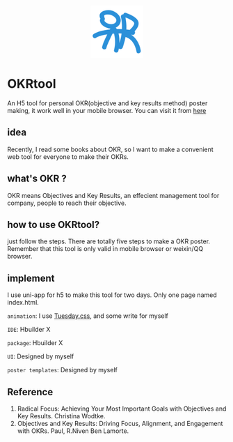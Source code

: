 <div align=center>
	<img src="./static/logo.png" width="120" height="120" />
</div>

# OKRtool

An H5 tool for personal OKR(objective and key results method) poster making, it work well in your mobile browser. You can visit it from [here](https://railwayhs.cn)

## idea

Recently, I read some books about OKR, so I want to make a convenient web tool for everyone to make their OKRs.

## what's OKR ?
OKR means Objectives and Key Results, an effecient management tool for company, people to reach their objective.

## how to use OKRtool?

just follow the steps. There are totally five steps to make a OKR poster. Remember that this tool is only valid in mobile browser or weixin/QQ browser.

## implement

I use uni-app for h5 to make this tool for two days. Only one page named index.html.

`animation`: I use [Tuesday.css](https://github.com/shakrmedia/tuesday), and some write for myself

`IDE`: Hbuilder X

`package`: Hbuilder X

`UI`: Designed by myself

`poster templates`: Designed by myself

## Reference

1. Radical Focus: Achieving Your Most Important Goals with Objectives and Key Results. Christina Wodtke.
2. Objectives and Key Results: Driving Focus, Alignment, and Engagement with OKRs. Paul, R.Niven Ben Lamorte.